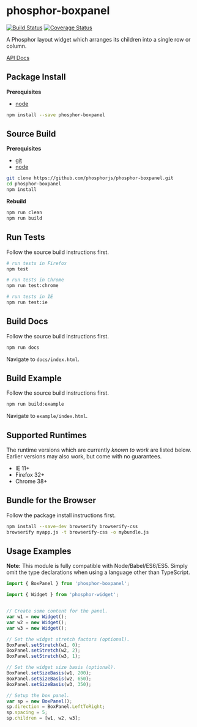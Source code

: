 phosphor-boxpanel
=================

[![Build Status](https://travis-ci.org/phosphorjs/phosphor-boxpanel.svg)](https://travis-ci.org/phosphorjs/phosphor-boxpanel?branch=master)
[![Coverage Status](https://coveralls.io/repos/phosphorjs/phosphor-boxpanel/badge.svg?branch=master&service=github)](https://coveralls.io/github/phosphorjs/phosphor-boxpanel?branch=master)

A Phosphor layout widget which arranges its children into a single row or column.

[API Docs](http://phosphorjs.github.io/phosphor-boxpanel/api/)


Package Install
---------------

**Prerequisites**
- [node](http://nodejs.org/)

```bash
npm install --save phosphor-boxpanel
```


Source Build
------------

**Prerequisites**
- [git](http://git-scm.com/)
- [node](http://nodejs.org/)

```bash
git clone https://github.com/phosphorjs/phosphor-boxpanel.git
cd phosphor-boxpanel
npm install
```

**Rebuild**
```bash
npm run clean
npm run build
```


Run Tests
---------

Follow the source build instructions first.

```bash
# run tests in Firefox
npm test

# run tests in Chrome
npm run test:chrome

# run tests in IE
npm run test:ie
```


Build Docs
----------

Follow the source build instructions first.

```bash
npm run docs
```

Navigate to `docs/index.html`.


Build Example
-------------

Follow the source build instructions first.

```bash
npm run build:example
```

Navigate to `example/index.html`.


Supported Runtimes
------------------

The runtime versions which are currently *known to work* are listed below.
Earlier versions may also work, but come with no guarantees.

- IE 11+
- Firefox 32+
- Chrome 38+


Bundle for the Browser
----------------------

Follow the package install instructions first.

```bash
npm install --save-dev browserify browserify-css
browserify myapp.js -t browserify-css -o mybundle.js
```


Usage Examples
--------------

**Note:** This module is fully compatible with Node/Babel/ES6/ES5. Simply
omit the type declarations when using a language other than TypeScript.

```typescript
import { BoxPanel } from 'phosphor-boxpanel';

import { Widget } from 'phosphor-widget';


// Create some content for the panel.
var w1 = new Widget();
var w2 = new Widget();
var w3 = new Widget();

// Set the widget stretch factors (optional).
BoxPanel.setStretch(w1, 0);
BoxPanel.setStretch(w2, 2);
BoxPanel.setStretch(w3, 1);

// Set the widget size basis (optional).
BoxPanel.setSizeBasis(w1, 200);
BoxPanel.setSizeBasis(w2, 650);
BoxPanel.setSizeBasis(w3, 350);

// Setup the box panel.
var sp = new BoxPanel();
sp.direction = BoxPanel.LeftToRight;
sp.spacing = 5;
sp.children = [w1, w2, w3];
```
